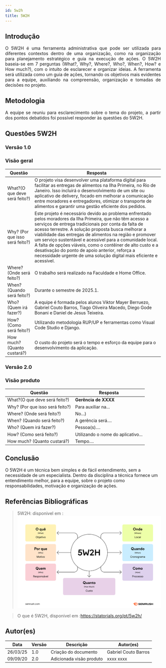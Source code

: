 ```yaml
---
id: 5w2h
title: 5W2H
---
```


## Introdução

<p align = "justify">
    O 5W2H é uma ferramenta administrativa  que pode ser utilizada para diferentes contextos dentro de uma organização, como na organização para planejamento estratégico e guia na execução de ações. O 5W2H baseia-se em 7 perguntas (What?, Why?, Where?, Who?, When?, How? e How much?), com o intuito de esclarecer e organizar ideias. A ferramenta será utilizada como um guia de ações, tornando os objetivos mais evidentes para a equipe, auxiliando na compreensão, organização e tomadas de decisões no projeto.
</p>

## Metodologia

<p align = "justify">
    A equipe se reuniu para esclarecimento sobre o tema do projeto, a partir dos pontos debatidos foi possível responder às questões do 5W2H.  
</p>


## Questões 5W2H

### Versão 1.0

### Visão geral

|Questão|Resposta|
|-------|--------|
|What?(O que deve será feito?)|O projeto visa desenvolver uma plataforma digital para facilitar as entregas de alimentos na Ilha Primeira, no Rio de Janeiro. Isso incluirá o desenvolvimento de um site ou aplicativo de delivery, focado em melhorar a comunicação entre moradores e entregadores, otimizar o transporte de alimentos e garantir uma gestão eficiente dos pedidos. |
|Why? (Por que isso será feito?)|Este projeto é necessário devido ao problema enfrentado pelos moradores da Ilha Primeira, que não têm acesso a serviços de entrega tradicionais por conta da falta de acesso terrestre. A solução proposta busca melhorar a viabilidade das entregas de alimentos na região e promover um serviço sustentável e acessível para a comunidade local. A falta de opções viáveis, como o contêiner de alto custo e a desativação do ponto de apoio anterior, reforça a necessidade urgente de uma solução digital mais eficiente e acessível.|
|Where? (Onde será feito?)|O trabalho será realizado na Faculdade e Home Office.|
|When? (Quando será feito?)|Durante o semestre de 2025.1. |
|Who? (Quem irá fazer?)|A equipe é formada pelos alunos Viktor Mayer Berruezo, Gabriel Couto Barros, Tiago Oliveira Macedo, Diego Gode Bonani e Daniel de Jesus Teixeira. |
|How? (Como será feito?)|Utilizando metodologia RUP/UP e ferramentas como Visual Code Studio e Django. |
|How much? (Quanto custará?)|O custo do projeto será o tempo e esforço da equipe para o desenvolvimento da aplicação.|


### Versão 2.0

### Visão produto

|Questão|Resposta|
|-------|--------|
|What?(O que deve será feito?)| **Gerência de XXXX**|
|Why? (Por que isso será feito?)| Para auxiliar na...|
|Where? (Onde será feito?)|No...)|
|When? (Quando será feito?)| A gerência será....|
|Who? (Quem irá fazer?)| Pessoa(s)....|
|How? (Como será feito?)| Utilizando o nome do aplicativo... |
|How much? (Quanto custará?)|Tempo....|


## Conclusão

O 5W2H é um técnica bem simples e de fácil entendimento, sem a necessidade de um especialista. Dentro da disciplina a técnica fornece um entendimento melhor, para a equipe, sobre o projeto como responsabilidades, motivação e organização de ações.   
 
 
## Referências Bibliográficas
> 5W2H: disponivel em :![5W2H](../assets/5W2H/5W2H.png)

> O que é 5W2H, disponivel em :https://statorials.org/pt/5w2h/

## Autor(es)
| Data | Versão | Descrição | Autor(es) |
| -- | -- | -- | -- |
| 26/03/25 | 1.0 | Criação do documento | Gabriel Couto Barros | 
| 09/09/20 | 2.0 | Adicionada visão produto | xxxx xxxx | 
